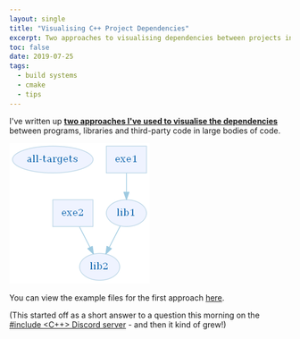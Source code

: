 ```yaml
---
layout: single
title: "Visualising C++ Project Dependencies"
excerpt: Two approaches to visualising dependencies between projects in C++ projects
toc: false
date: 2019-07-25
tags:
  - build systems
  - cmake
  - tips
---
```


I've written up **[two approaches I've used to visualise the dependencies](https://github.com/claremacrae/project_dependencies_viz#top)** between programs, libraries and third-party code in large bodies of code.

[![](/images/project_dependencies/all-targets.png)](https://github.com/claremacrae/project_dependencies_viz#top)

You can view the example files for the first approach [here](/images/project_dependencies/all-targets.svg).

(This started off as a short answer to a question this morning on the [#include <C++> Discord server](https://www.includecpp.org/) - and then it kind of grew!)

